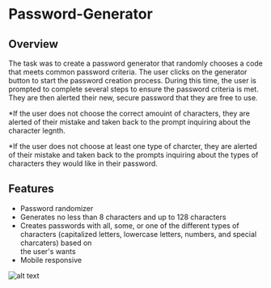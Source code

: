 # Password-Generator

## Overview ##

The task was to create a password generator that randomly chooses a code that meets common password criteria. The user clicks on the generator button to start the password creation process. During this time, the user is prompted to complete several steps to ensure the password criteria is met. They are then alerted their new, secure password that they are free to use. 

*If the user does not choose the correct amouint of characters, they are alerted of their mistake and taken back to the prompt inquiring about the character legnth. 

*If the user does not choose at least one type of charcter, they are alerted of their mistake and taken back to the prompts inquiring about the types of characters they would like in their password. 

## Features ##

* Password randomizer
* Generates no less than 8 characters and up to 128 characters 
* Creates passwords with all, some, or one of the different types of characters (capitalized letters, lowercase letters, numbers, and special charcaters) based on   
  the user's wants 
* Mobile responsive 

![alt text](PassGen_Mobile)
